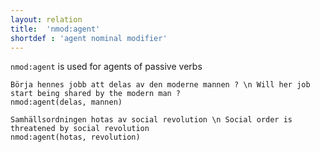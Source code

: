 ```yaml
---
layout: relation
title:  'nmod:agent'
shortdef : 'agent nominal modifier'
---
```


`nmod:agent` is used for agents of passive verbs

~~~ sdparse
Börja hennes jobb att delas av den moderne mannen ? \n Will her job start being shared by the modern man ?
nmod:agent(delas, mannen)
~~~

~~~ sdparse
Samhällsordningen hotas av social revolution \n Social order is threatened by social revolution
nmod:agent(hotas, revolution)
~~~
